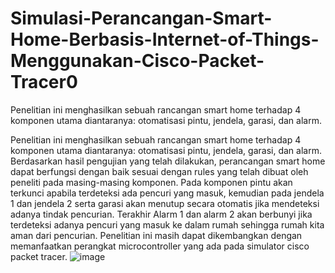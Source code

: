 # Simulasi-Perancangan-Smart-Home-Berbasis-Internet-of-Things-Menggunakan-Cisco-Packet-Tracer0
Penelitian ini menghasilkan sebuah rancangan smart home terhadap 4 komponen utama diantaranya: otomatisasi pintu, jendela, garasi, dan alarm. 

Penelitian ini menghasilkan sebuah rancangan smart home terhadap 4 komponen utama diantaranya: otomatisasi pintu, jendela, garasi, dan alarm. Berdasarkan hasil pengujian yang telah dilakukan, perancangan smart home dapat berfungsi dengan baik sesuai dengan rules yang telah dibuat oleh peneliti pada masing-masing komponen. Pada komponen pintu akan terkunci apabila terdeteksi ada pencuri yang masuk, kemudian pada jendela 1 dan jendela 2 serta garasi akan menutup secara otomatis jika mendeteksi adanya tindak pencurian. Terakhir Alarm 1 dan alarm 2 akan berbunyi jika terdeteksi adanya pencuri yang masuk ke dalam rumah sehingga rumah kita aman dari pencurian. Penelitian ini masih dapat dikembangkan dengan memanfaatkan perangkat microcontroller yang ada pada simulator cisco packet tracer.
![image](https://github.com/Hendro10/Simulasi-Perancangan-Smart-Home-Berbasis-Internet-of-Things-Menggunakan-Cisco-Packet-Tracer0/assets/112385556/65fd0e1f-30d8-4a0e-8fc5-6fd25c58a3b9)
